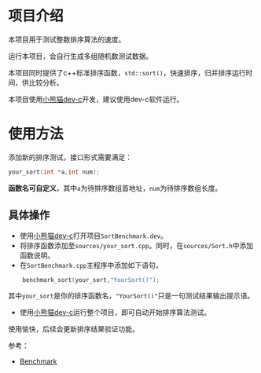 # 项目介绍

本项目用于测试整数排序算法的速度。



运行本项目，会自行生成多组随机数测试数据。

本项目同时提供了c++标准排序函数，`std::sort()`，快速排序，归并排序运行时间，供比较分析。

本项目使用[小熊猫dev-c](https://royqh.net/devcpp/download)开发，建议使用dev-c软件运行。


# 使用方法

添加新的排序测试，接口形式需要满足：

```c++
your_sort(int *a,int num);
```

**函数名可自定义**，其中`a`为待排序数组首地址，`num`为待排序数组长度。

## 具体操作

* 使用[小熊猫dev-c](https://royqh.net/devcpp/download)打开项目`SortBenchmark.dev`。
* 将排序函数添加至`sources/your_sort.cpp`。同时，在`sources/Sort.h`中添加函数说明。
* 在`SortBenchmark.cpp`主程序中添加如下语句，

```c++
    benchmark_sort(your_sort,"YourSort()");
```

其中`your_sort`是你的排序函数名，`"YourSort()"`只是一句测试结果输出提示语。

* 使用[小熊猫dev-c](https://royqh.net/devcpp/download)运行整个项目，即可自动开始排序算法测试。



使用愉快，后续会更新排序结果验证功能。

参考：
* [Benchmark](https://github.com/Ming-boop/ICPC/blob/master/Benchmark)
